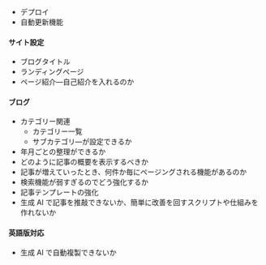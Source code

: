 - デプロイ
- 自動更新機能



#### サイト設定

- ブログタイトル
- ランディングページ
- ページ紹介―自己紹介を入れるのか



#### ブログ

- カテゴリー関連
  - カテゴリー一覧
  - サブカテゴリ―が設定できるか
- 年月ごとの整理ができるか
- どのように記事の概要を表示するべきか
- 記事が増えていったとき、何件か毎にページングされる機能があるのか
- 検索機能が弱すぎるのでどう強化するか
- 記事テンプレートの強化
- 生成 AI で記事を推敲できないか、簡単に改善を回すスクリプトや仕組みを作れないか



#### 英語版対応

- 生成 AI で自動複製できないか
